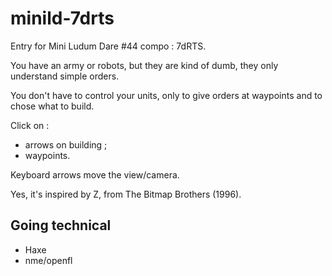 # minild-7drts

Entry for Mini Ludum Dare #44 compo : 7dRTS.

You have an army or robots, but they are kind of dumb, they only understand simple orders.

You don't have to control your units, only to give orders at waypoints and to chose what to build.

Click on :
* arrows on building ;
* waypoints.

Keyboard arrows move the view/camera.

Yes, it's inspired by Z, from The Bitmap Brothers (1996).

## Going technical

* Haxe
* nme/openfl